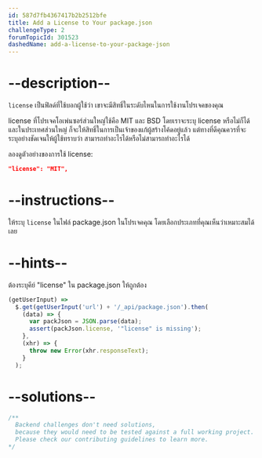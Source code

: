 ```yaml
---
id: 587d7fb4367417b2b2512bfe
title: Add a License to Your package.json
challengeType: 2
forumTopicId: 301523
dashedName: add-a-license-to-your-package-json
---
```


# --description--

`license` เป็นฟิลด์ที่ใช้บอกผู้ใช้ว่า เขาจะมีสิทธิ์ในระดับไหนในการใช้งานโปรเจคของคุณ

license ที่โปรเจคโอเพ่นซอร์ส่วนใหญ่ใช้คือ MIT และ BSD 
โดยเราจะระบุ license หรือไม่ก็ได้ และในประเทศส่วนใหญ่ ก็จะให้สิทธิ์ในการเป็นเจ้าของแก้ผู้สร้างโค้ดอยู่แล้ว
แต่ทางที่ดีคุณควรที่จะระบุอย่างชัดเจนให้ผู้ใช้ทราบว่า สามารถทำอะไรได้หรือไม่สามารถทำอะไรได้ 

ลองดูตัวอย่างของการใช้ license:

```json
"license": "MIT",
```

# --instructions--

ให้ระบุ `license` ในไฟล์ package.json ในโปรเจคคุณ โดยเลือกประเภทที่คุณเห็นว่าเหมาะสมได้เลย

# --hints--

ต้องระบุคีย์ "license" ใน package.json ให้ถูกต้อง

```js
(getUserInput) =>
  $.get(getUserInput('url') + '/_api/package.json').then(
    (data) => {
      var packJson = JSON.parse(data);
      assert(packJson.license, '"license" is missing');
    },
    (xhr) => {
      throw new Error(xhr.responseText);
    }
  );
```

# --solutions--

```js
/**
  Backend challenges don't need solutions, 
  because they would need to be tested against a full working project. 
  Please check our contributing guidelines to learn more.
*/
```
